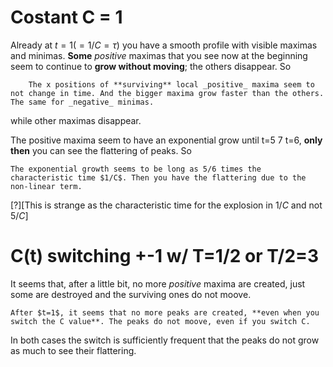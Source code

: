 # Costant C = 1
Already at $t=1 (= 1/C = \tau)$ you have a smooth profile with visible maximas and minimas.
**Some** _positive_ maximas that you see now at the beginning seem to continue to **grow without moving**; the others disappear. So
    
        The x positions of **surviving** local _positive_ maxima seem to not change in time. And the bigger maxima grow faster than the others. The same for _negative_ minimas.
while other maximas disappear.

The positive maxima seem to have an exponential grow until t=5 7 t=6, **only then** you can see the flattering of peaks. So

    The exponential growth seems to be long as 5/6 times the characteristic time $1/C$. Then you have the flattering due to the non-linear term.

[?][This is strange as the characteristic time for the explosion in $1/C$ and not $5/C$]

# C(t) switching +-1 w/ T=1/2 or T/2=3
It seems that, after a little bit, no more _positive_ maxima are created, just some are destroyed and the surviving ones do not moove.

    After $t=1$, it seems that no more peaks are created, **even when you switch the C value**. The peaks do not moove, even if you switch C.

In both cases the switch is sufficiently frequent that the peaks do not grow as much to see their flattering.